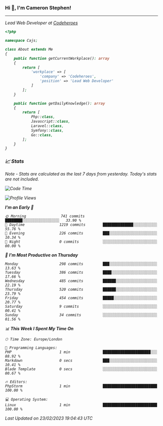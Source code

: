### Hi 👋, I'm Cameron Stephen!
<hr>
<p><em>Lead Web Developer at <a href="https://codeheroes.co.uk">Codeheroes</a></p>


```php
<?php

namespace Cajs;

class About extends Me
{
    public function getCurrentWorkplace(): array
    {
        return [
            'workplace' => [
                'company' => 'Codeheroes',
                'position' => 'Lead Web Developer'
            ]
        ];
    }

    public function getDailyKnowledge(): array
    {
        return [
            Php::class,
            Javascript::class,
            Laravel::class,
            Symfony::class,
            Go::class,
        ];
    }
}
```

### 📈 Stats
<p><em>Note - Stats are calculated as the last 7 days from yesterday. Today's stats are not included.</em></p>


<!--START_SECTION:waka-->
![Code Time](http://img.shields.io/badge/Code%20Time-3%2C251%20hrs%2034%20mins-blue)

![Profile Views](http://img.shields.io/badge/Profile%20Views-3-blue)

**I'm an Early 🐤** 

```text
🌞 Morning                741 commits         ████████░░░░░░░░░░░░░░░░░   33.90 % 
🌆 Daytime                1219 commits        ██████████████░░░░░░░░░░░   55.76 % 
🌃 Evening                226 commits         ███░░░░░░░░░░░░░░░░░░░░░░   10.34 % 
🌙 Night                  0 commits           ░░░░░░░░░░░░░░░░░░░░░░░░░   00.00 % 
```
📅 **I'm Most Productive on Thursday** 

```text
Monday                   298 commits         ███░░░░░░░░░░░░░░░░░░░░░░   13.63 % 
Tuesday                  386 commits         ████░░░░░░░░░░░░░░░░░░░░░   17.66 % 
Wednesday                485 commits         ██████░░░░░░░░░░░░░░░░░░░   22.19 % 
Thursday                 520 commits         ██████░░░░░░░░░░░░░░░░░░░   23.79 % 
Friday                   454 commits         █████░░░░░░░░░░░░░░░░░░░░   20.77 % 
Saturday                 9 commits           ░░░░░░░░░░░░░░░░░░░░░░░░░   00.41 % 
Sunday                   34 commits          ░░░░░░░░░░░░░░░░░░░░░░░░░   01.56 % 
```


📊 **This Week I Spent My Time On** 

```text
🕑︎ Time Zone: Europe/London

💬 Programming Languages: 
PHP                      1 min               ██████████████████████░░░   88.92 % 
Markdown                 0 secs              ███░░░░░░░░░░░░░░░░░░░░░░   10.41 % 
Blade Template           0 secs              ░░░░░░░░░░░░░░░░░░░░░░░░░   00.67 % 

🔥 Editors: 
PhpStorm                 1 min               █████████████████████████   100.00 % 

💻 Operating System: 
Linux                    1 min               █████████████████████████   100.00 % 
```


 Last Updated on 23/02/2023 19:04:43 UTC
<!--END_SECTION:waka-->
